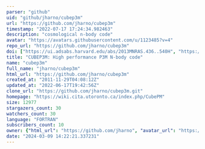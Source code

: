 ```yaml
---
parser: "github"
uid: "github/jharno/cubep3m"
url: "https://github.com/jharno/cubep3m"
timestamp: "2022-07-17 17:24:34.982463"
description: "cosmological n-body code"
avatar: "https://avatars.githubusercontent.com/u/1123485?v=4"
repo_url: "https://github.com/jharno/cubep3m"
doi: ["https://ui.adsabs.harvard.edu/abs/2013MNRAS.436..540H", "https://ui.adsabs.harvard.edu/abs/2012ascl.soft08018H/abstract"]
title: "CUBEP3M: High performance P3M N-body code"
name: "cubep3m"
full_name: "jharno/cubep3m"
html_url: "https://github.com/jharno/cubep3m"
created_at: "2011-11-29T04:08:12Z"
updated_at: "2022-06-17T19:42:56Z"
clone_url: "https://github.com/jharno/cubep3m.git"
homepage: "https://wiki.cita.utoronto.ca/index.php/CubePM"
size: 12977
stargazers_count: 30
watchers_count: 30
language: "FORTRAN"
subscribers_count: 10
owner: {"html_url": "https://github.com/jharno", "avatar_url": "https://avatars.githubusercontent.com/u/1123485?v=4", "login": "jharno", "type": "User"}
date: "2024-03-09 14:22:21.337231"
---
```

